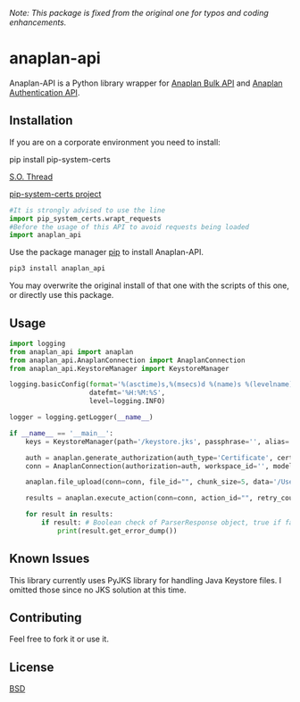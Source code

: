 *Note: This package is fixed from the original one for typos and coding enhancements.*

# anaplan-api

Anaplan-API is a Python library wrapper for [Anaplan Bulk API](https://anaplanbulkapi20.docs.apiary.io/) and [Anaplan Authentication API](https://anaplanauthentication.docs.apiary.io/).

## Installation
If you are on a corporate environment you need to install:

pip install pip-system-certs

[S.O. Thread](https://stackoverflow.com/a/57053415/3221380) 

[pip-system-certs project](https://gitlab.com/alelec/pip-system-certs)


```python
#It is strongly advised to use the line
import pip_system_certs.wrapt_requests
#Before the usage of this API to avoid requests being loaded
import anaplan_api
```

Use the package manager [pip](https://pypi.org/project/anaplan-api/) to install Anaplan-API.


```bash
pip3 install anaplan_api
```
You may overwrite the original install of that one with the scripts of this one, or directly use this package.

## Usage

```python
import logging
from anaplan_api import anaplan
from anaplan_api.AnaplanConnection import AnaplanConnection
from anaplan_api.KeystoreManager import KeystoreManager

logging.basicConfig(format='%(asctime)s,%(msecs)d %(name)s %(levelname)s %(message)s',
					datefmt='%H:%M:%S',
					level=logging.INFO)

logger = logging.getLogger(__name__)

if __name__ == '__main__':
	keys = KeystoreManager(path='/keystore.jks', passphrase='', alias='', key_pass='')

	auth = anaplan.generate_authorization(auth_type='Certificate', cert=keys.get_cert(), private_key=keys.get_key())
	conn = AnaplanConnection(authorization=auth, workspace_id='', model_id='')

	anaplan.file_upload(conn=conn, file_id="", chunk_size=5, data='/Users.csv')

	results = anaplan.execute_action(conn=conn, action_id="", retry_count=3)

	for result in results:
		if result: # Boolean check of ParserResponse object, true if failure dump is available
			print(result.get_error_dump())
```

## Known Issues
This library currently uses PyJKS library for handling Java Keystore files. I omitted those since no JKS solution at this time.


## Contributing
Feel free to fork it or use it.

## License
[BSD](https://opensource.org/licenses/BSD-2-Clause)
